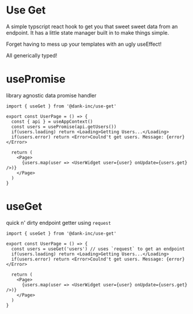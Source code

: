 # Use Get

A simple typscript react hook to get you that sweet sweet data from an endpoint. It has a little state manager built in to make things simple.

Forget having to mess up your templates with an ugly useEffect!

All generically typed!

# usePromise

library agnostic data promise handler

```tsx
import { useGet } from '@dank-inc/use-get'

export const UserPage = () => {
  const { api } = useAppContext()
  const users = usePromise(api.getUsers()) 
  if(users.loading) return <Loading>Getting Users...</Loading>
  if(users.error) return <Error>Coulnd't get users. Message: {error}</Error>

  return (
    <Page>
      {users.map(user => <UserWidget user={user} onUpdate={users.get} />)}
    </Page>
  )
}
```
# useGet

quick n' dirty endpoint getter using `request`

```tsx
import { useGet } from '@dank-inc/use-get'

export const UserPage = () => {
  const users = useGet('users') // uses `request` to get an endpoint
  if(users.loading) return <Loading>Getting Users...</Loading>
  if(users.error) return <Error>Coulnd't get users. Message: {error}</Error>

  return (
    <Page>
      {users.map(user => <UserWidget user={user} onUpdate={users.get} />)}
    </Page>
  )
}
```
